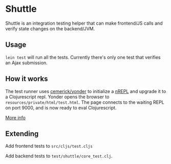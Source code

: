 # Shuttle

Shuttle is an integration testing helper that can make frontend/JS calls and verify state changes on the backend/JVM.

## Usage

`lein test` will run all the tests. Currently there's only one test that verifies an Ajax submission.

## How it works

The test runner uses [cemerick/yonder](https://github.com/cemerick/yonder) to initialize a [nREPL](https://github.com/clojure/tools.nrepl) and upgrade it to a Clojurescript repl. Yonder opens the browser to `resources/private/html/test.html`. The page connects to the waiting REPL on port 9000, and is now ready to eval Clojurescript.

[More info](https://github.com/Versal/shuttle/blob/master/post.md)

## Extending

Add frontend tests to `src/cljs/test.cljs`

Add backend tests to `test/shuttle/core_test.clj`.
